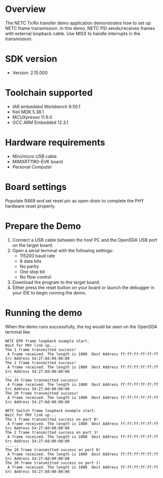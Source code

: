 Overview
========
The NETC Tx/Rx transfer demo application demonstrates how to set up NETC frame transmission.
In this demo, NETC PSI sends/receives frames with external loopback cable. Use MISX to handle interrupts in the transmission.

SDK version
===========
- Version: 2.15.000

Toolchain supported
===================
- IAR embedded Workbench  9.50.1
- Keil MDK  5.38.1
- MCUXpresso  11.9.0
- GCC ARM Embedded  12.3.1

Hardware requirements
=====================
- Mini/micro USB cable
- MIMXRT1180-EVK board
- Personal Computer

Board settings
==============
Populate R469 and set reset pin as open-drain to complete the PHY hardware reset properly.

Prepare the Demo
================
1.  Connect a USB cable between the host PC and the OpenSDA USB port on the target board.
2.  Open a serial terminal with the following settings:
    - 115200 baud rate
    - 8 data bits
    - No parity
    - One stop bit
    - No flow control
3.  Download the program to the target board.
4.  Either press the reset button on your board or launch the debugger in your IDE to begin running the demo.

Running the demo
================
When the demo runs successfully, the log would be seen on the OpenSDA terminal like:

~~~~~~~~~~~~~~~~~~~~~~~~~~~~~~~~~~~~~~~~~
NETC EP0 frame loopback example start.
Wait for PHY link up...
The 1 frame transmitted success!
 A frame received. The length is 1000  Dest Address ff:ff:ff:ff:ff:ff Src Address 54:27:8d:00:00:00
The 2 frame transmitted success!
 A frame received. The length is 1000  Dest Address ff:ff:ff:ff:ff:ff Src Address 54:27:8d:00:00:00
......
The 19 frame transmitted success!
 A frame received. The length is 1000  Dest Address ff:ff:ff:ff:ff:ff Src Address 54:27:8d:00:00:00
The 20 frame transmitted success!
 A frame received. The length is 1000  Dest Address ff:ff:ff:ff:ff:ff Src Address 54:27:8d:00:00:00

NETC Switch frame loopback example start.
Wait for PHY link up...
The 1 frame transmitted success on port 0!
 A frame received. The length is 1000  Dest Address ff:ff:ff:ff:ff:ff Src Address 54:27:8d:00:00:00 
The 2 frame transmitted success on port 1!
 A frame received. The length is 1000  Dest Address ff:ff:ff:ff:ff:ff Src Address 54:27:8d:00:00:00 
......
The 19 frame transmitted success on port 0!
 A frame received. The length is 1000  Dest Address ff:ff:ff:ff:ff:ff Src Address 54:27:8d:00:00:00 
The 20 frame transmitted success on port 1!
 A frame received. The length is 1000  Dest Address ff:ff:ff:ff:ff:ff Src Address 54:27:8d:00:00:00 

~~~~~~~~~~~~~~~~~~~~~~~~~~~~~~~~~~~~~~~~~
